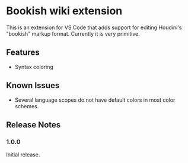 # Bookish wiki extension

This is an extension for VS Code that adds support for editing Houdini's "bookish" markup format.
Currently it is very primitive.

## Features

- Syntax coloring

## Known Issues

- Several language scopes do not have default colors in most color schemes.

## Release Notes

### 1.0.0

Initial release.
